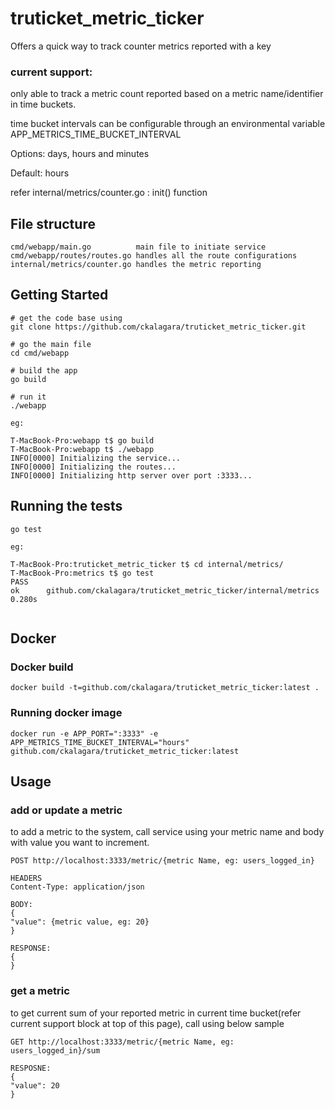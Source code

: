 # truticket_metric_ticker

Offers a quick way to track counter metrics reported with a key

### current support:
only able to track a metric count reported based on a metric name/identifier in time buckets. 

time bucket intervals can be configurable through an environmental variable APP_METRICS_TIME_BUCKET_INTERVAL

Options: days, hours and minutes

Default: hours

refer internal/metrics/counter.go : init() function

## File structure

```$xslt
cmd/webapp/main.go          main file to initiate service 
cmd/webapp/routes/routes.go handles all the route configurations
internal/metrics/counter.go handles the metric reporting
```


## Getting Started

```$xslt
# get the code base using
git clone https://github.com/ckalagara/truticket_metric_ticker.git

# go the main file
cd cmd/webapp

# build the app
go build

# run it
./webapp

eg:

T-MacBook-Pro:webapp t$ go build
T-MacBook-Pro:webapp t$ ./webapp 
INFO[0000] Initializing the service...                  
INFO[0000] Initializing the routes...                   
INFO[0000] Initializing http server over port :3333...  

```

## Running the tests

```$xslt
go test

eg:

T-MacBook-Pro:truticket_metric_ticker t$ cd internal/metrics/
T-MacBook-Pro:metrics t$ go test
PASS
ok      github.com/ckalagara/truticket_metric_ticker/internal/metrics   0.280s


```

## Docker
### Docker build
```
docker build -t=github.com/ckalagara/truticket_metric_ticker:latest .
```

### Running docker image
```
docker run -e APP_PORT=":3333" -e APP_METRICS_TIME_BUCKET_INTERVAL="hours" github.com/ckalagara/truticket_metric_ticker:latest
```

## Usage

### add or update a metric

to add a metric to the system, call service using your metric name and body with value you want to increment.

```$xslt
POST http://localhost:3333/metric/{metric Name, eg: users_logged_in}

HEADERS
Content-Type: application/json

BODY:
{
"value": {metric value, eg: 20}
}

RESPONSE:
{
}
```

### get a metric

to get current sum of your reported metric in current time bucket(refer current support block at top of this page), call using below sample

```$xslt
GET http://localhost:3333/metric/{metric Name, eg: users_logged_in}/sum

RESPOSNE:
{
"value": 20
}
```